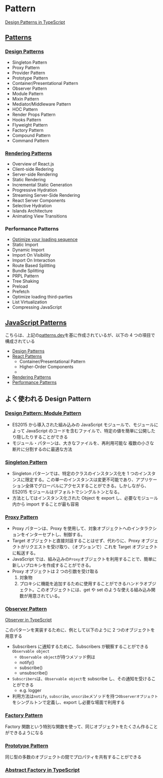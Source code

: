 # Pattern

[Design Patterns in TypeScript](https://refactoring.guru/design-patterns/typescript)

## [Patterns](https://www.patterns.dev/)

### [Design Patterns](https://www.patterns.dev/posts/introduction)

- Singleton Pattern
- Proxy Pattern
- Provider Pattern
- Prototype Pattern
- Container/Presentational Pattern
- Observer Pattern
- Module Pattern
- Mixin Pattern
- Mediator/Middleware Pattern
- HOC Pattern
- Render Props Pattern
- Hooks Pattern
- Flyweight Pattern
- Factory Pattern
- Compound Pattern
- Command Pattern

### [Rendering Patterns](https://www.patterns.dev/posts/rendering-patterns)

- Overview of React.js
- Client-side Redering
- Server-side Rendering
- Static Rendering
- Incremental Static Generation
- Progressive Hydration
- Streaming Server-Side Rendering
- React Server Components
- Selective Hydration
- Islands Architecture
- Animating View Transitions

### Performance Patterns

- [Optimize your loading sequence](https://www.patterns.dev/posts/loading-sequence)
- Static Import
- Dynamic Import
- Import On Visibility
- Import On Interaction
- Route Based Splitting
- Bundle Splitting
- PRPL Pattern
- Tree Shaking
- Preload
- Prefetch
- Optimize loading third-parties
- List Virtualization
- Compressing JavaScript

## [JavaScript Patterns](https://javascriptpatterns.vercel.app/patterns)

こちらは、上記の[patterns.dev](https://www.patterns.dev/)を基に作成されているが、以下の 4 つの項目で構成されている

- [Design Patterns](https://javascriptpatterns.vercel.app/patterns/design-patterns/introduction)
- [React Patterns](https://javascriptpatterns.vercel.app/patterns/react-patterns/conpres)
  - Container/Presentational Pattern
  - Higher-Order Components
  -
- [Rendering Patterns](https://javascriptpatterns.vercel.app/patterns/performance-patterns/introduction)
- [Performance Patterns](https://javascriptpatterns.vercel.app/patterns/rendering-patterns/introduction)

## よく使われる Design Pattern

### [Design Pattern: Module Pattern](https://javascriptpatterns.vercel.app/patterns/design-patterns/module-pattern)

- ES2015 から導入された組み込みの JavaScript モジュールで、モジュールによって JavaScript のコードを含むファイルで、特定の値を簡単に公開したり隠したりすることができる
- モジュール・パターンは、大きなファイルを、再利用可能な 複数の小さな 断片に分割するのに最適な方法

### [Singleton Pattern](https://javascriptpatterns.vercel.app/patterns/design-patterns/singleton-pattern)

- Singleton パターンでは、特定のクラスのインスタンス化を 1 つのインスタンスに限定する。この単一のインスタンスは変更不可能であり、アプリケーション全体でグローバルにアクセスすることができる。しかしながら、ES2015 モジュールはデフォルトでシングルトンとなる。
- 方法としてはインスタンス化された Object を export し、必要なモジュール内から import することが最も容易

### [Proxy Pattern](https://javascriptpatterns.vercel.app/patterns/design-patterns/proxy-pattern)

- Proxy パターンは、Proxy を使用して、対象オブジェクトへのインタラクションをインターセプトし、制御する。
- Target オブジェクトと直接対話することはせず、代わりに、Proxy オブジェクトがリクエストを受け取り、（オプションで）これを Target オブジェクトに転送する。
- JavaScript では、組み込みの`Proxy`オブジェクトを利用することで、簡単に新しいプロキシを作成することができる。
- Proxy オブジェクトは 2 つの引数を受け取る
  1. 対象物
  2. プロキシに機能を追加するために使用することができるハンドラオブジェクト。このオブジェクトには、get や set のような使える組み込み関数が用意されている。

### [Observer Pattern](https://javascriptpatterns.vercel.app/patterns/design-patterns/observer-pattern)

[Observer in TypeScript](https://refactoring.guru/design-patterns/observer/typescript/example)

このパターンを実装するために、例として以下のように 2 つのオブジェクトを用意する

- Subscribers に通知するために、Subscribers が観察することができる`Observable object`
  - `Observable object`が持つメソッド例は
  - notify()
  - subscribe()
  - unsubscribe()
- `Subscribers`は、`Observable object`を subscribe し、その通知を受けることができる
  - e.g. logger
- 利用方法は`notify`, `subscribe`, `unscribe`メソッドを持つ`Observerオブジェクト`をシングルトンで定義し、export し必要な場面で利用する

### [Factory Pattern](https://javascriptpatterns.vercel.app/patterns/design-patterns/factory-pattern)

Factory 関数という特別な関数を使って、同じオブジェクトをたくさん作ることができるようになる

### [Prototype Pattern](https://javascriptpatterns.vercel.app/patterns/design-patterns/prototype-pattern)

同じ型の多数のオブジェクトの間でプロパティを共有することができる

### [Abstract Factory in TypeScript](https://refactoring.guru/design-patterns/abstract-factory/typescript/example)
